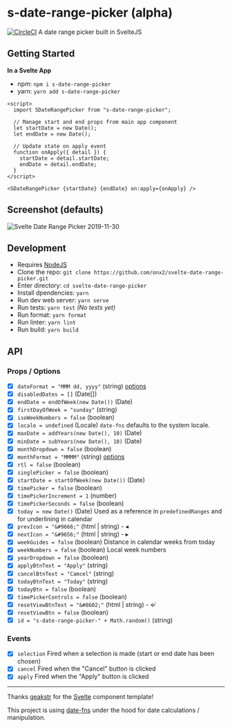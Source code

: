 # s-date-range-picker (alpha)

[![CircleCI](https://circleci.com/gh/onx2/svelte-date-range-picker/tree/master.svg?style=svg)](https://circleci.com/gh/onx2/svelte-date-range-picker/tree/master) A date range picker built in SvelteJS

## Getting Started

**In a Svelte App**

- npm: `npm i s-date-range-picker`
- yarn: `yarn add s-date-range-picker`

```svelte
<script>
  import SDateRangePicker from "s-date-range-picker";

  // Manage start and end props from main app component
  let startDate = new Date();
  let endDate = new Date();

  // Update state on apply event
  function onApply({ detail }) {
    startDate = detail.startDate;
    endDate = detail.endDate;
  }
</script>

<SDateRangePicker {startDate} {endDate} on:apply={onApply} />
```

## Screenshot (defaults)

![Svelte Date Range Picker 2019-11-30](https://i.ibb.co/fktvn56/Screenshot-from-2019-12-01-17-47-59.png)

## Development

- Requires [NodeJS](https://nodejs.org/)
- Clone the repo: `git clone https://github.com/onx2/svelte-date-range-picker.git`
- Enter directory: `cd svelte-date-range-picker`
- Install dpendencies: `yarn`
- Run dev web server: `yarn serve`
- Run tests: `yarn test` _(No tests yet)_
- Run format: `yarn format`
- Run linter: `yarn lint`
- Run build: `yarn build`

## API

### Props / Options

- [x] `dateFormat = "MMM dd, yyyy"` (string) [options](https://date-fns.org/v2.8.1/docs/format)
- [x] `disabledDates = []` (Date[])
- [x] `endDate = endOfWeek(new Date())` (Date)
- [x] `firstDayOfWeek = "sunday"` (string)
- [x] `isoWeekNumbers = false` (boolean)
- [x] `locale = undefined` (Locale) `date-fns` defaults to the system locale.
- [x] `maxDate = addYears(new Date(), 10)` (Date)
- [x] `minDate = subYears(new Date(), 10)` (Date)
- [x] `monthDropdown = false` (boolean)
- [x] `monthFormat = "MMMM"` (string) [options](https://date-fns.org/v2.8.1/docs/format)
- [x] `rtl = false` (boolean)
- [x] `singlePicker = false` (boolean)
- [x] `startDate = startOfWeek(new Date())` (Date)
- [x] `timePicker = false` (boolean)
- [x] `timePickerIncrement = 1` (number)
- [x] `timePickerSeconds = false` (boolean)
- [x] `today = new Date()` (Date) Used as a reference in `predefinedRanges` and for underlining in calendar
- [x] `prevIcon = "&#9666;"` (html | string) - ◂
- [x] `nextIcon = "&#9656;"` (html | string) - ▸
- [x] `weekGuides = false` (boolean) Distance in calendar weeks from today
- [x] `weekNumbers = false` (boolean) Local week numbers
- [x] `yearDropdown = false` (boolean)
- [x] `applyBtnText = "Apply"` (string)
- [x] `cancelBtnText = "Camcel"` (string)
- [x] `todayBtnText = "Today"` (string)
- [x] `todayBtn = false` (boolean)
- [x] `timePickerControls = false` (boolean)
- [x] `resetViewBtnText = "&#8602;"` (html | string) - ↚
- [x] `resetViewBtn = false` (boolean)
- [x] `id = "s-date-range-picker-" + Math.random()` (string)

### Events

- [x] `selection` Fired when a selection is made (start or end date has been chosen)
- [x] `cancel` Fired when the "Cancel" button is clicked
- [x] `apply` Fired when the "Apply" button is clicked

---

Thanks [geakstr](https://github.com/geakstr/svelte-3-rollup-typescript-vscode) for the [Svelte](https://svelte.dev/) component template!

This project is using [date-fns](https://date-fns.org/) under the hood for date calculations / manipulation.

